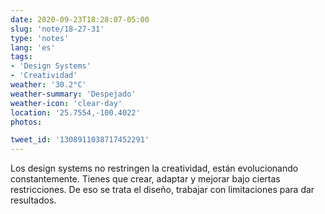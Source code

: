 ```yaml
---
date: 2020-09-23T18:28:07-05:00
slug: 'note/18-27-31'
type: 'notes'
lang: 'es'
tags:
- 'Design Systems'
- 'Creatividad'
weather: '30.2°C'
weather-summary: 'Despejado'
weather-icon: 'clear-day'
location: '25.7554,-100.4022'
photos:

tweet_id: '1308911038717452291'
---
```

Los design systems no restringen la creatividad, están evolucionando constantemente. Tienes que crear, adaptar y mejorar bajo ciertas restricciones. De eso se trata el diseño, trabajar con limitaciones para dar resultados.  